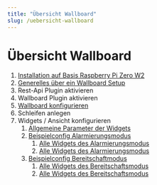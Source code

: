 ```yaml
---
title: "Übersicht Wallboard"
slug: /uebersicht-wallboard
---
```


# Übersicht Wallboard

1. [Installation auf Basis Raspberry Pi Zero W2](https://handbuch.alarmiator.de/?docs=installation-auf-basis-raspberry-pi-zero-w2)
2. [Generelles über ein Wallboard Setup](https://handbuch.alarmiator.de/?docs=wallboards-einfuehrung)
3. Rest-Api Plugin aktivieren
4. Wallboard Plugin aktivieren
5. [Wallboard konfigurieren](https://handbuch.alarmiator.de/?docs=wallboard-konfiguration)
6. Schleifen anlegen
7. Widgets / Ansicht konfigurieren
   1. [Allgemeine Parameter der Widgets](https://handbuch.alarmiator.de/?docs=allgemeine-einstellungen-nur-dev)
   2. [Beispielconfig Alarmierungsmodus](https://handbuch.alarmiator.de/?docs=beispielconfig-alarmierungsmodus)
      1. [Alle Widgets des Alarmierungsmodus](https://handbuch.alarmiator.de/?doc_category=alarmmodus)
      1. [Alle Widgets des Alarmierungsmodus](https://handbuch.alarmiator.de/?doc_category=alarmmodus)
   3. [Beispielconfig Bereitschaftmodus](https://handbuch.alarmiator.de/?docs=beispielconfig-alarmierungsmodus)
      1. [Alle Widgets des Bereitschaftsmodus](https://handbuch.alarmiator.de/?doc_category=bereitschaftsmodus)
      1. [Alle Widgets des Bereitschaftsmodus](https://handbuch.alarmiator.de/?doc_category=bereitschaftsmodus)